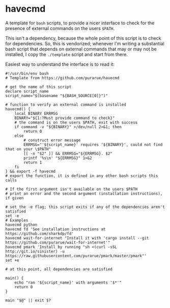 # havecmd

A template for `bash` scripts, to provide a nicer interface to check for the presence of external commands on the users `$PATH`.

This isn't a dependency, because the whole point of this script is to check for dependencies. So, this is vendorized; whenever I'm writing a substantial bash script that depends on external commands that may or may not be installed, I copy the `./template` script and start from there.

Easiest way to understand the interface is to read it:

```shell
#!/usr/bin/env bash
# Template from https://github.com/purarue/havecmd

# get the name of this script
declare script_name
script_name="$(basename "${BASH_SOURCE[0]}")"

# function to verify an external command is installed
havecmd() {
	local BINARY ERRMSG
	BINARY="${1:?Must provide command to check}"
	# the command is on the users $PATH, exit with success
	if command -v "${BINARY}" >/dev/null 2>&1; then
		return 0
	else
		# construct error message
		ERRMSG="'${script_name}' requires '${BINARY}', could not find that on your \$PATH"
		[[ -n "$2" ]] && ERRMSG="${ERRMSG}. $2"
		printf '%s\n' "${ERRMSG}" 1>&2
		return 1
	fi
} && export -f havecmd
# export the function, it is defined in any other bash scripts this calls

# If the first argument isn't available on the users $PATH
# print an error and the second argument (installation instructions), if given

# set the -e flag; this script exits if any of the dependencies aren't satisfied
set -e
# Examples
havecmd python
havecmd fd 'See installation instructions at https://github.com/sharkdp/fd'
havecmd wait-for-internet "Install it with 'cargo install --git https://github.com/purarue/wait-for-internet'"
havecmd pmark 'Install by running "sh <(curl -sSL http://git.io/sinister) -u https://raw.githubusercontent.com/purarue/pmark/master/pmark"'
set +e

# at this point, all dependencies are satisfied

main() {
	echo "ran '${script_name}' with arguments '$*'"
	return 0
}

main "$@" || exit $?
```

